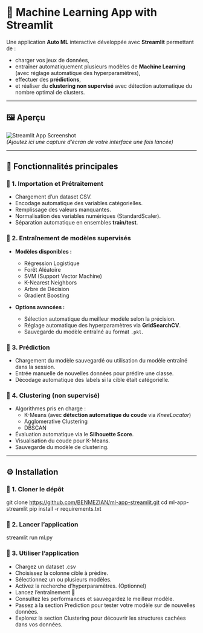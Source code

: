 # 🧠 Machine Learning App with Streamlit

Une application **Auto ML** interactive développée avec **Streamlit** permettant de :
- charger vos jeux de données,  
- entraîner automatiquement plusieurs modèles de **Machine Learning** (avec réglage automatique des hyperparamètres),  
- effectuer des **prédictions**,  
- et réaliser du **clustering non supervisé** avec détection automatique du nombre optimal de clusters.

---

## 🖼️ Aperçu

![Streamlit App Screenshot](screenshot.png)  
*(Ajoutez ici une capture d’écran de votre interface une fois lancée)*

---

## 🚀 Fonctionnalités principales

### 🔹 1. Importation et Prétraitement
- Chargement d’un dataset CSV.
- Encodage automatique des variables catégorielles.
- Remplissage des valeurs manquantes.
- Normalisation des variables numériques (StandardScaler).
- Séparation automatique en ensembles **train/test**.

### 🔹 2. Entraînement de modèles supervisés
- **Modèles disponibles :**
  - Régression Logistique  
  - Forêt Aléatoire  
  - SVM (Support Vector Machine)  
  - K-Nearest Neighbors  
  - Arbre de Décision  
  - Gradient Boosting

- **Options avancées :**
  - Sélection automatique du meilleur modèle selon la précision.  
  - Réglage automatique des hyperparamètres via **GridSearchCV**.  
  - Sauvegarde du modèle entraîné au format `.pkl`.

### 🔹 3. Prédiction
- Chargement du modèle sauvegardé ou utilisation du modèle entraîné dans la session.  
- Entrée manuelle de nouvelles données pour prédire une classe.  
- Décodage automatique des labels si la cible était catégorielle.

### 🔹 4. Clustering (non supervisé)
- Algorithmes pris en charge :
  - K-Means (avec **détection automatique du coude** via *KneeLocator*)  
  - Agglomerative Clustering  
  - DBSCAN
- Évaluation automatique via le **Silhouette Score**.  
- Visualisation du coude pour K-Means.  
- Sauvegarde du modèle de clustering.

---

## ⚙️ Installation

### 🔹 1. Cloner le dépôt

git clone https://github.com/BENMEZIAN/ml-app-streamlit.git
cd ml-app-streamlit
pip install -r requirements.txt

### 🔹 2. Lancer l’application
streamlit run ml.py

### 🔹 3. Utiliser l’application

- Chargez un dataset .csv
- Choisissez la colonne cible à prédire.
- Sélectionnez un ou plusieurs modèles.
- Activez la recherche d’hyperparamètres. (Optionnel) 
- Lancez l’entraînement 🚀
- Consultez les performances et sauvegardez le meilleur modèle.
- Passez à la section Prediction pour tester votre modèle sur de nouvelles données.
- Explorez la section Clustering pour découvrir les structures cachées dans vos données.
